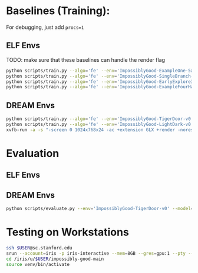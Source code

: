 # Baselines (Training):

For debugging, just add `procs=1`

## ELF Envs
TODO: make sure that these baselines can handle the render flag
```bash
python scripts/train.py --algo='fe' --env='ImpossiblyGood-ExampleOne-5x5-v0'
python scripts/train.py --algo='fe' --env='ImpossiblyGood-SingleBranch-v0'
python scripts/train.py --algo='fe' --env='ImpossiblyGood-EarlyExplore3-v0'
python scripts/train.py --algo='fe' --env='ImpossiblyGood-ExampleFourHard-9x9-v0'
```

## DREAM Envs
```bash
python scripts/train.py --algo='fe' --env='ImpossiblyGood-TigerDoor-v0' --render
python scripts/train.py --algo='fe' --env='ImpossiblyGood-LightDark-v0' --render
xvfb-run -a -s "-screen 0 1024x768x24 -ac +extension GLX +render -noreset" python scripts/train.py --algo='fe' --env='ImpossiblyGood-Construction-v0' --render
```

# Evaluation

## ELF Envs

## DREAM Envs
```bash
python scripts/evaluate.py --env='ImpossiblyGood-TigerDoor-v0' --model='storage-v1/ImpossiblyGood-TigerDoor-v0_fea_seed1_23-10-24-06-52-08' --procs=1
```

# Testing on Workstations

```bash
ssh $USER@sc.stanford.edu
srun --account=iris -p iris-interactive --mem=8GB --gres=gpu:1 --pty --exclude=iris5,iris6,iris7 bash
cd /iris/u/$USER/impossibly-good-main
source venv/bin/activate
```